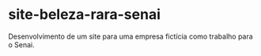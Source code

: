 # site-beleza-rara-senai
Desenvolvimento de um site para uma empresa fictícia como trabalho para o Senai. 

